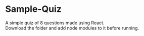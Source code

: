 # Sample-Quiz  

A simple quiz of 8 questions made using React.  
Download the folder and add node modules to it before running.
